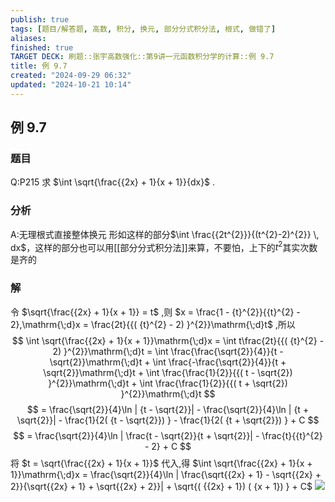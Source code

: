 ```yaml
---
publish: true
tags: [题目/解答题, 高数, 积分, 换元, 部分分式积分法, 根式, 做错了]
aliases: 
finished: true
TARGET DECK: 刷题::张宇高数强化::第9讲一元函数积分学的计算::例 9.7
title: 例 9.7
created: "2024-09-29 06:32"
updated: "2024-10-21 10:14"
---
```

## 例 9.7
### 题目
Q:P215 求 $\int \sqrt{\frac{{2x} + 1}{x + 1}}{dx}$ .
### 分析
A:无理根式直接整体换元
形如这样的部分$\int \frac{{2t^{2}}}{(t^{2}-2)^{2}} \, dx$，这样的部分也可以用[[部分分式积分法]]来算，不要怕，上下的$t^{2}$其实次数是齐的
### 解
令 $\sqrt{\frac{{2x} + 1}{x + 1}} = t$ ,则 $x = \frac{1 - {t}^{2}}{{t}^{2} - 2},\mathrm{\;d}x = \frac{2t}{{( {t}^{2} - 2) }^{2}}\mathrm{\;d}t$ ,所以
$$
\int \sqrt{\frac{{2x} + 1}{x + 1}}\mathrm{\;d}x = \int t\frac{2t}{{( {t}^{2} - 2) }^{2}}\mathrm{\;d}t = \int \frac{\frac{\sqrt{2}}{4}}{t - \sqrt{2}}\mathrm{\;d}t + \int \frac{-\frac{\sqrt{2}}{4}}{t + \sqrt{2}}\mathrm{\;d}t + \int \frac{\frac{1}{2}}{{( t - \sqrt{2}) }^{2}}\mathrm{\;d}t + \int \frac{\frac{1}{2}}{{( t + \sqrt{2}) }^{2}}\mathrm{\;d}t
$$
$$
= \frac{\sqrt{2}}{4}\ln | {t - \sqrt{2}}| - \frac{\sqrt{2}}{4}\ln | {t + \sqrt{2}}| - \frac{1}{2( {t - \sqrt{2}}) } - \frac{1}{2( {t + \sqrt{2}}) } + C
$$
$$
= \frac{\sqrt{2}}{4}\ln | \frac{t - \sqrt{2}}{t + \sqrt{2}}| - \frac{t}{{t}^{2} - 2} + C
$$
将 $t = \sqrt{\frac{{2x} + 1}{x + 1}}$ 代入,得 $\int \sqrt{\frac{{2x} + 1}{x + 1}}\mathrm{\;d}x = \frac{\sqrt{2}}{4}\ln | \frac{\sqrt{{2x} + 1} - \sqrt{{2x} + 2}}{\sqrt{{2x} + 1} + \sqrt{{2x} + 2}}| + \sqrt{( {{2x} + 1}) ( {x + 1}) } + C$ 
![](https://img.hwenyi.live/202410211749176.webp)


